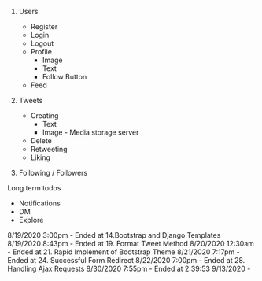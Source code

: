 1.  Users
    - Register
    - Login
    - Logout
    - Profile
        - Image
        - Text
        - Follow Button
    - Feed
2. Tweets
    - Creating
        - Text
        - Image - Media storage server
    - Delete
    - Retweeting
    - Liking

3. Following / Followers


Long term todos
- Notifications
- DM
- Explore

8/19/2020 3:00pm
    - Ended at 14.Bootstrap and Django Templates
8/19/2020 8:43pm
    - Ended at 19. Format Tweet Method
8/20/2020 12:30am
    - Ended at 21. Rapid Implement of Bootstrap Theme
8/21/2020 7:17pm
    - Ended at 24. Successful Form Redirect
8/22/2020 7:00pm
    - Ended at 28. Handling Ajax Requests
8/30/2020 7:55pm
    - Ended at 2:39:53 
9/13/2020
    - 